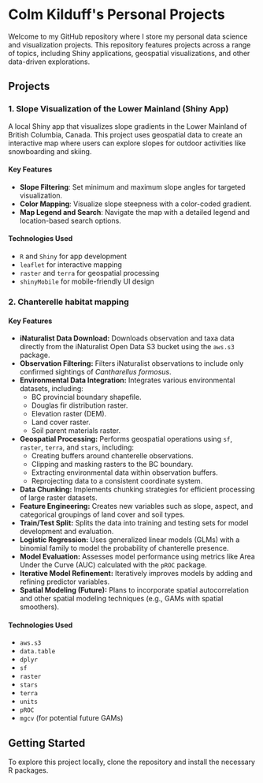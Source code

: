 # Colm Kilduff's Personal Projects

Welcome to my GitHub repository where I store my personal data science and visualization projects. This repository features projects across a range of topics, including Shiny applications, geospatial visualizations, and other data-driven explorations. 

## Projects

### 1. Slope Visualization of the Lower Mainland (Shiny App)
A local Shiny app that visualizes slope gradients in the Lower Mainland of British Columbia, Canada. This project uses geospatial data to create an interactive map where users can explore slopes for outdoor activities like snowboarding and skiing.

#### Key Features
- **Slope Filtering**: Set minimum and maximum slope angles for targeted visualization.
- **Color Mapping**: Visualize slope steepness with a color-coded gradient.
- **Map Legend and Search**: Navigate the map with a detailed legend and location-based search options.

#### Technologies Used
- `R` and `Shiny` for app development
- `leaflet` for interactive mapping
- `raster` and `terra` for geospatial processing
- `shinyMobile` for mobile-friendly UI design

### 2. Chanterelle habitat mapping

#### Key Features

*   **iNaturalist Data Download:** Downloads observation and taxa data directly from the iNaturalist Open Data S3 bucket using the `aws.s3` package.
*   **Observation Filtering:** Filters iNaturalist observations to include only confirmed sightings of *Cantharellus formosus*.
*   **Environmental Data Integration:** Integrates various environmental datasets, including:
    *   BC provincial boundary shapefile.
    *   Douglas fir distribution raster.
    *   Elevation raster (DEM).
    *   Land cover raster.
    *   Soil parent materials raster.
*   **Geospatial Processing:** Performs geospatial operations using `sf`, `raster`, `terra`, and `stars`, including:
    *   Creating buffers around chanterelle observations.
    *   Clipping and masking rasters to the BC boundary.
    *   Extracting environmental data within observation buffers.
    *   Reprojecting data to a consistent coordinate system.
*   **Data Chunking:** Implements chunking strategies for efficient processing of large raster datasets.
*   **Feature Engineering:** Creates new variables such as slope, aspect, and categorical groupings of land cover and soil types.
*   **Train/Test Split:** Splits the data into training and testing sets for model development and evaluation.
*   **Logistic Regression:** Uses generalized linear models (GLMs) with a binomial family to model the probability of chanterelle presence.
*   **Model Evaluation:** Assesses model performance using metrics like Area Under the Curve (AUC) calculated with the `pROC` package.
*   **Iterative Model Refinement:** Iteratively improves models by adding and refining predictor variables.
*   **Spatial Modeling (Future):** Plans to incorporate spatial autocorrelation and other spatial modeling techniques (e.g., GAMs with spatial smoothers).

#### Technologies Used

*   `aws.s3`
*   `data.table`
*   `dplyr`
*   `sf`
*   `raster`
*   `stars`
*   `terra`
*   `units`
*   `pROC`
*   `mgcv` (for potential future GAMs)

## Getting Started

To explore this project locally, clone the repository and install the necessary R packages.


